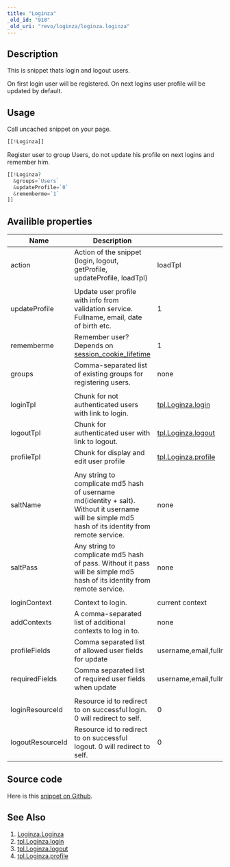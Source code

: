 ```yaml
---
title: "Loginza"
_old_id: "918"
_old_uri: "revo/loginza/loginza.loginza"
---
```


## Description

This is snippet thats login and logout users.

On first login user will be registered. On next logins user profile will be updated by default.

## Usage

Call uncached snippet on your page.

``` php 
[[!Loginza]]
```

Register user to group Users, do not update his profile on next logins and remember him.

``` php 
[[!Loginza?
  &groups=`Users`
  &updateProfile=`0`
  &rememberme=`1`
]]
```

## Availible properties

| Name             | Description                                                                                                                                               | Default value                                                                                                 |
| ---------------- | --------------------------------------------------------------------------------------------------------------------------------------------------------- | ------------------------------------------------------------------------------------------------------------- |
| action           | Action of the snippet (login, logout, getProfile, updateProfile, loadTpl)                                                                                 | loadTpl                                                                                                       |
|                  |                                                                                                                                                           |                                                                                                               |
| updateProfile    | Update user profile with info from validation service. Fullname, email, date of birth etc.                                                                | 1                                                                                                             |
| rememberme       | Remember user? Depends on [session\_cookie\_lifetime](administering-your-site/settings/system-settings/session_cookie_lifetime "session_cookie_lifetime") | 1                                                                                                             |
| groups           | Comma-separated list of existing groups for registering users.                                                                                            | none                                                                                                          |
|                  |                                                                                                                                                           |                                                                                                               |
| loginTpl         | Chunk for not authenticated users with link to login.                                                                                                     | [tpl.Loginza.login](/extras/loginza/tpl.loginza.login "tpl.Loginza.login")                                    |
| logoutTpl        | Chunk for authenticated user with link to logout.                                                                                                         | [tpl.Loginza.logout](/extras/loginza/tpl.loginza.logout "tpl.Loginza.logout")                                 |
| profileTpl       | Chunk for display and edit user profile                                                                                                                   | [tpl.Loginza.profile](/extras/loginza/tpl.loginza.profile "tpl.Loginza.profile")                              |
|                  |                                                                                                                                                           |                                                                                                               |
| saltName         | Any string to complicate md5 hash of username md(identity + salt). Without it username will be simple md5 hash of its identity from remote service.       | none                                                                                                          |
| saltPass         | Any string to complicate md5 hash of pass. Without it pass will be simple md5 hash of its identity from remote service.                                   | none                                                                                                          |
|                  |                                                                                                                                                           |                                                                                                               |
| loginContext     | Context to login.                                                                                                                                         | current context                                                                                               |
| addContexts      | A comma-separated list of additional contexts to log in to.                                                                                               | none                                                                                                          |
| profileFields    | Comma separated list of allowed user fields for update                                                                                                    | username,email,fullname,phone,mobilephone,dob,gender,address,country,city,state,zip,fax,photo,comment,website |
| requiredFields   | Comma separated list of required user fields when update                                                                                                  | username,email,fullname                                                                                       |
|                  |                                                                                                                                                           |                                                                                                               |
| loginResourceId  | Resource id to redirect to on successful login. 0 will redirect to self.                                                                                  | 0                                                                                                             |
| logoutResourceId | Resource id to redirect to on successful logout. 0 will redirect to self.                                                                                 | 0                                                                                                             |

## Source code

Here is this [snippet on Github](https://github.com/bezumkin/modx-loginza/blob/master/core/components/loginza/elements/snippets/loginza.php).

## See Also

1. [Loginza.Loginza](/extras/loginza/loginza.loginza)
2. [tpl.Loginza.login](/extras/loginza/tpl.loginza.login)
3. [tpl.Loginza.logout](/extras/loginza/tpl.loginza.logout)
4. [tpl.Loginza.profile](/extras/loginza/tpl.loginza.profile)